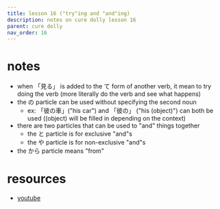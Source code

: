 ```yaml
---
title: lesson 16 ("try"ing and "and"ing)
description: notes on cure dolly lesson 16
parent: cure dolly
nav_order: 16
---
```

# notes
- when 「見る」 is added to the て form of another verb, it mean to try doing the verb (more literally do the verb and see what happens)
- the の particle can be used without specifying the second noun
	- ex: 「彼の車」("his car") and 「彼の」 ("his (object)") can both be used ((object) will be filled in depending on the context)
- there are two particles that can be used to "and" things together
	- the と particle is for exclusive "and"s
	- the や particle is for non-exclusive "and"s
- the から particle means "from"
# resources
- [youtube](https://www.youtube.com/watch?v=H_jePzcPFAQ)